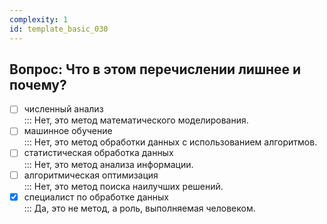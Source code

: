 ```yaml
---
complexity: 1
id: template_basic_030
---
```

## Вопрос: Что в этом перечислении лишнее и почему?

- [ ] численный анализ  
  ::: Нет, это метод математического моделирования.  
- [ ] машинное обучение  
  ::: Нет, это метод обработки данных с использованием алгоритмов.  
- [ ] статистическая обработка данных  
  ::: Нет, это метод анализа информации.  
- [ ] алгоритмическая оптимизация  
  ::: Нет, это метод поиска наилучших решений.  
- [x] специалист по обработке данных  
  ::: Да, это не метод, а роль, выполняемая человеком.